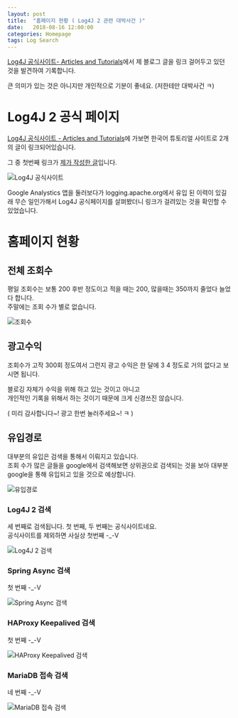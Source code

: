 ```yaml
---
layout: post
title:  "홈페이지 현황 ( Log4J 2 관련 대박사건 )"
date:   2018-08-16 12:00:00
categories: Homepage
tags: Log Search
---
```


[Log4J 공식사이트- Articles and Tutorials](http://logging.apache.org/log4j/2.x/articles.html)에서 제 블로그 글을 링크 걸어두고 있던 것을 발견하여 기록합니다.  

큰 의미가 있는 것은 아니지만 개인적으로 기분이 좋네요. (저한테만 대박사건 ㅋ)  

<!--more-->


# Log4J 2 공식 페이지

[Log4J 공식사이트 - Articles and Tutorials](http://logging.apache.org/log4j/2.x/articles.html)에 가보면 한국어 튜토리얼 사이트로 2개의 글이 링크되어있습니다.  

그 중 첫번째 링크가 [제가 작성한 글](http://dveamer.github.io/java/Log4j2.html)입니다.  


![Log4J 공식사이트](https://lh3.googleusercontent.com/HpHkiMvj6SOyYprkjpA18E3Yg1GyOSGEk2SnEzFP7lH-vEKEQKe_SZ3tVQYTDhWU1Sro2ApYqyJGsUFZdEd-LFF7jTNz316Oa1yFMIWNI77Q3RXy8MbAmsb7xugyPlrGN3WOjbnF7qREpNx3pyEaAfkWCe3NgGFP3JMoFV0aEh96pmuFByCFlfxXudbdQkMGLBuy4RnVyEGg9Kt0pdH7d6hoi11ieDk0P82S7Ppwnpp7h4LZp484w4DJcvRBt0GWNssgmGqNcjD7BdmCXOgJi_MIbr3Io1jwyP4HC310DODCC89Qm-fCmNv4m44LxbddakMkC76cL_uVqgk9wrulqWJElDRqmj2LIvatTSLwxX_mMA619YtGg0q6mOut6c4BCRJPNu1fw23fjN2C8YLH1Y16JlX6luIE8dHpr2_5oYUSsxfjaoB3cCgR8QkdJ5ScAhty2B0roAkBz9GREs4tprqar9txGaWVjpTq7blExlZLyyRCZF3EJ3qV6HzEwskv8qsVKKo2lfszbYcdRYyGV3Xb5npHam_UMYGpvNcDU9RMNepkzCT33yGv755HspijLRdx8nhWgXMzVtnxGwkzhMDHuQHvKPfiXlfVXplPa_AsNdRalin0UFYx84oQYqzBFQIdQ68bt8Lop9ud-VC0amvHWr2gV6gJ=w1003-h637-no)

Google Analystics 앱을 둘러보다가 logging.apache.org에서 유입 된 이력이 있길래 무슨 일인가해서 Log4J 공식페이지를 살펴봤더니 링크가 걸려있는 것을 확인할 수 있었습니다.  

# 홈페이지 현황

## 전체 조회수

평일 조회수는 보통 200 후반 정도이고 적을 때는 200, 많을때는 350까지 줄었다 늘었다 합니다.  
주말에는 조회 수가 별로 없습니다.  

![조회수](https://lh3.googleusercontent.com/qp8ckTcz1ZDrB7e_T60yAh5dYUV_zC-OIhXFTUZzwpNlj0Th6rabbYq-qD3-nNvqebX0Cev_OTU5hm2bWAp91s4WxngpjZPCpGsdwrxz8EynXCyJDOJlTrLzOXGSCmzLjptWLgyfAQ5PgLCukhoyXdUhOl6Bpt0x4LdSGWxXRz3J0IFsqeL5GAgSWhHpeD0chxGyYM92d_skxTSdCb0m2FolwlLe4Z3fKpkYWPqJwd8LSFqOOcEzIxdj23Ht6SbpVxiBLAeJKZ21tXjjnlvLFuWKJJVhDLcyLh1IIOKjBtgfV6HXawSKKxO152swYeCGNHuZbB2sQ1DOXgwWU-QGQg5QMTUlsS20wuRNGrGI3VGEugPosQjteo4VffyoG8HoBj4_Mc3TN3Dh4VvogQ5pbBnjLIMUKTK3C75rZTfCwoUzHc_PaVpQayr3VwxKnyHD9FCymhGbvOx5xt7YcL7Bom8i_7kOpcVBbb4GaJYMjzfm6FhyRt1lQJb4UH3laGAHCf3gX3WyRw2kl-Zht_AO8KNhL5OAiHBVSOQ77W0mCurSLapzXLPRmwoKvqx-K6aKJy3-Qw2U1jTDiRc1F_n5-OOFiziyMdnoUay4FMf-QW0KyRu1i2ZK5g33viSaJXC6mTL6RT3Vm9bkphfYf3esMGeVKy6mUyA4=w359-h637-no)

## 광고수익

조회수가 고작 300회 정도여서 그런지 광고 수익은 한 달에 $3~$4 정도로 거의 없다고 보시면 됩니다.  

블로깅 자체가 수익을 위해 하고 있는 것이고 아니고  
개인적인 기록을 위해서 하는 것이기 때문에 크게 신경쓰진 않습니다.  

( 미리 감사합니다~! 광고 한번 눌러주세요~! ㅋ )  

## 유입경로

대부분의 유입은 검색을 통해서 이뤄지고 있습니다.  
조회 수가 많은 글들을 google에서 검색해보면 상위권으로 검색되는 것을 보아 대부분 google을 통해 유입되고 있을 것으로 예상합니다.  

![유입경로](https://lh3.googleusercontent.com/s94nftv-dcww4ZJaL1Js4ieOqCcJ0Z8Axi8Fb8lZommCVJ_HJSEvNLYvZgMyzPZehl8BSY2wik1JJmjEB7JJA2n6V537HZMhdJPAoN6EL87q_hSmbOBrs7heEIV31RF5vuEEhepVqTIkBaPwK91efVa117jZHz8CBDnq091I_Gwdxbfl_Fzrg4BwgV5WtnxZo5jzBcJdCNyu7ePu75AxLbF5gRs013Bl5bztsuLXLm3fu4VRYOcTj8hKtyK7wZY-5cbm7nG7tAgQcxJVuiEO0C4EVawWQS8MSMHcTv_0XAhDik0L4juo19WIWAYp2KyAYQIuOU0Brn0qZcWV8hxlj9zWbBwY3Br49uWITRlGQvD4IxAYQx_lGL1RP5UXWGj4eGEcnTTbF90DVuBT6Tkpw_xWQmsqROhAHIqOrtmGQmU5omTEpOC-RpeTaN8QcxNXjBzZQM5A9Q3UF_LNtWKSycqo8-pnd_sGlSOzGAy5dKAv7iRP4CBMrgTX_8JQdNRzw8kwRRv_OiAC7GE_idUP0xEyzFDsDWdkfqk5ItUm3xsT9Sx8A1g7CXQ7M4GLRweTCdDPR_h-JDr9Pn3Y7s6aKOm_CUDK8RdoUHD2EngpDlTpoJIKuovKwtFywlrSLaMBcIErwAwnzBW3__4N7LiUzFK6EYSaGlbc=w359-h637-no)

### Log4J 2 검색

세 번째로 검색됩니다. 첫 번째, 두 번째는 공식사이트네요.  
공식사이트를 제외하면 사실상 첫번째 -_-V  

![Log4J 2 검색](https://lh3.googleusercontent.com/12ArFiLK2Bqbox5yxkRsgWMqR2rL3MQ0KT0VBYjw7OkXMJuuBUo1aeJb-RMHjtS_LdAMKr_KsTiiV1FgttQvsgtW76c_9UsS6lHcoLAOIkKdPcomoLcbDokvAla18hF7BWASO4IgAJuNbyLYd8BlWNnDT4eeJolKuLKFbkmwbRxVJSpeugQpcKetONSDl_DHyx-XDGnydia_V3DQV-0c99XsfW9AVv8LYRivDyDajJ6d4gPSxw8P9-spyW_p-jWI1obcRYt3d7fDFhVOUaOkyJnWG6Sl6G2mB3OY3ZX3I527nREEU15jb6lTE5_MC-ElLZr8saewzT6mgXwPCHC7Me7vZLR2KISFe6V_ivTiEilz0AN5_CDoHb89WHm_MtpPa-19RxM8wDWOiM_d-6YZ4MpaJkNGaRMmrrm_l2UNwP5r53l9XZgMRAwao9ZJ9PL_jXHMvE6_lxTFs6UCpmCBJjB6WcHalbpQm_tZX_XCqrSia1xCqg31EiwCUMV47NWG44mD42k3x7NrlW8n4bYBli6moF_w-6MWzA5CaoRj8cwrsZnWS8iN8jSXddw3SVL2dpMcAiCM_Mzan2QiN-Wy1HBFoCuw7oAPugH09X_PuGaf43wdUbwDcCaDQcimeWy3zaTQ07S2IzZyz-sMNE5NsbBzlaE-6crV=w359-h637-no)

### Spring Async 검색

첫 번째 -_-V  

![Spring Async 검색](https://lh3.googleusercontent.com/_av-CC1LlKUcVz5kEAJWb7f8I39ePV5YrSmGQ8xkbcJ21Y3Ke_vdSDoSIrGgiLobjHAsXJIL2x2uQWIAUE5d8M7TyzeBPVpp2-LPgVWn4kBB8f8obZQlCCgyRdOYeYu75c10xi1hW1rpsaMV497x1grzXOh-Vf2QGobSWwKEI3HO9_dEMYLvUWn8hlSB_s8SBUztDfN98ipLAfQoKzctll2mazPzH2pOkEL5YbRCqWfElcm2Rok9DXpxWRZvNaIkg9JSbSSmc4hSJ7mUNyKh5XGnvVKcmIyoTF5rvM6NFoMI5JHYDil8x_K0HPPRoByPKYwH-JTBnG7-p_L6dHYzCxPmB3jT3xthxnSXpAH6vq64lFpHol8YGidZ7vp7807AjhGzMxMKV6-iCSRtADTNtnuUjp_l0SutHEf7qE6F1tnt-g9QWTTDouaB6bpRpnimZABZo-j_R9dkLFqAFGAStshfAAkIxSKqlRZjKRzdZkNmaQ-EuXaq2ZtiAtH1b7c1LV6Zeb9QO4IQPDkhmiF35rx3FxsAexKgoLFecdq-_JkVqi80Y-MyetaqUHKnR12VL3zRwdB31a0eLQYBo4aDAKyoGpbsp2HN6O1Z_muHjjgnKUWRmwSG63rGkVTnKWJY6e6Waa38G5j8lceZihbjKg7MAn5JIFM1=w359-h637-no)

### HAProxy Keepalived 검색

첫 번째 -_-V  

![HAProxy Keepalived 검색](https://lh3.googleusercontent.com/-iJlavR5im5kwxlFnoG20beOKbsojBpenzl0y7ifsP0v6Z9R-AYj8zGQCOeGenSA6tNz181ALxA6F8g8ROATnjXxvRex1i14oXemLSeMUOF7_FAhRSQv6xzTw0C9T8r5mdgEKF-wpir76CX7wd2jWqIDtNVbFkflHfNC2UmlR15iV172NRUV62mLuRqH05pVrj5y_kpTDTnmeIwW-o8UPdWoBwa2UDTiJjNePNWagQhso0MU0g9THDs56-Sehsv39nw0W_xs_g5wbC4VbcuUQMYviypfAopQ7VsHJ0MHuG5b6i7h4YXJn4gjlStMweDrmVwKmqRpIMpnLes6qWwtrWGc6MlvfOYg5JioN6HGLXvIy8q0Ob8vx4VXt8bdUUz73G7MmamlZIlr__tJVPX9t6E-Cqvjj7BazzJM5HbD1n4evDKvWDTYS-_wQz1jbqRUOuwZR2dKTqk8W7C2MWeoHIIAWfwOUprhlT9i6UUL_88FqfIDzhjWd1NfnEm6tHX9SGRHpZysSA1gYpPffU3AF72EThu4Mgh40tAHR7PPLguzwkqcJEB8i9wn7KweLS_STuqdVYLcpPXFRmdONA5X4NcUBDmrTfElOxuzqsR4fo4S3DHaaHBT6uIy_BMvJMtKmYl5DVWicJzfoovPTlvOH10gkVkM6tq0=w359-h637-no)

### MariaDB 접속 검색

네 번째 -_-V  

![MariaDB 접속 검색](https://lh3.googleusercontent.com/zLo9XV8ybku3pxsXSBr0mOI4qm9UZ_UFoKoy8MtALGCD85d45WmoYq31WBdHgZZJ8TC-YC6wOPSLtErYKvZt5RltA3AICCgzlbOhda_BUHbAq-vOekT3XgG4JeQlqaEId93RK2e06R_tfRmZqBxAEB5wX6jft1D_6wGRo3aS0FmoYpEpdq6EjJEzxieNL-iwHv9qjha7Jpz0ckkILk36KY3J0QGNVT85DJPUpACjO2Yw7HFjjfK_1la9lOGyQg-Th3cnc9l9Ij7aLffP0fu7oolbO_nVuPxdWZlHpclnmHZJJdW2ZatDjan7gsr2rIxQi1bIl3vgcDiq59kB5Hbhf8xacKNASVmrzys4Amb0i8PGSUAH4L7Cd5YyPHfz_5m3gNHOG0UwzxbmSR5cAK9aKNG2jUK7wVKKICX6w54EAhNtydMbWAfLHlVmPVsHltSlUC_JD5543h57yleuAs0KRAoIxd8YTuF51jaMAJl77EFh61BEeI2B2G8A3eCx2f__9L-14yy3BqpNbMHO8GWobJGH6jb8SbG8kcbSNSNst-3-4UUEhbfgP2Tq3sQTKR1nIOG5n0muWZMX3xPiwD1WTixGa4Jt0Ww0qUIyJcUm7HF17aSKirMlpysL9_kDk1rF_WyvEWCCoPgDRx8s0pVkSvHIGehCr__S=w359-h637-no)


